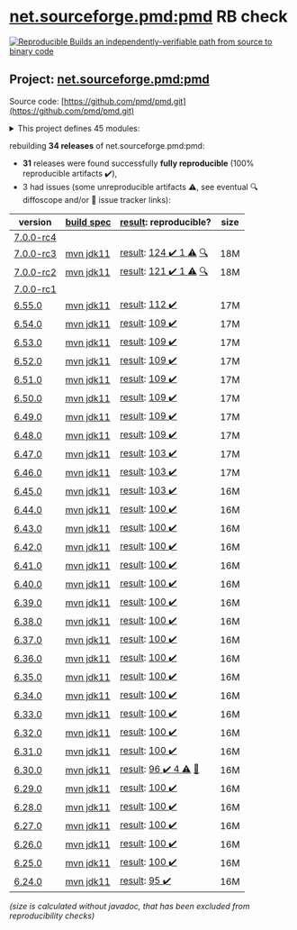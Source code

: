 [net.sourceforge.pmd:pmd](https://central.sonatype.com/artifact/net.sourceforge.pmd/pmd/7.0.0-rc3/versions) RB check
=======

[![Reproducible Builds](https://reproducible-builds.org/images/logos/rb.svg) an independently-verifiable path from source to binary code](https://reproducible-builds.org/)

## Project: [net.sourceforge.pmd:pmd](https://central.sonatype.com/artifact/net.sourceforge.pmd/pmd/7.0.0-rc3/versions)

Source code: [https://github.com/pmd/pmd.git](https://github.com/pmd/pmd.git)

<details><summary>This project defines 45 modules:</summary>

* [net.sourceforge.pmd:pmd](https://central.sonatype.com/artifact/net.sourceforge.pmd/pmd/7.0.0-rc3)
* [net.sourceforge.pmd:pmd-ant](https://central.sonatype.com/artifact/net.sourceforge.pmd/pmd-ant/7.0.0-rc3)
* [net.sourceforge.pmd:pmd-apex](https://central.sonatype.com/artifact/net.sourceforge.pmd/pmd-apex/7.0.0-rc3)
* [net.sourceforge.pmd:pmd-apex-jorje](https://central.sonatype.com/artifact/net.sourceforge.pmd/pmd-apex-jorje/7.0.0-rc3)
* [net.sourceforge.pmd:pmd-cli](https://central.sonatype.com/artifact/net.sourceforge.pmd/pmd-cli/7.0.0-rc3)
* [net.sourceforge.pmd:pmd-coco](https://central.sonatype.com/artifact/net.sourceforge.pmd/pmd-coco/7.0.0-rc3)
* [net.sourceforge.pmd:pmd-core](https://central.sonatype.com/artifact/net.sourceforge.pmd/pmd-core/7.0.0-rc3)
* [net.sourceforge.pmd:pmd-cpp](https://central.sonatype.com/artifact/net.sourceforge.pmd/pmd-cpp/7.0.0-rc3)
* [net.sourceforge.pmd:pmd-cs](https://central.sonatype.com/artifact/net.sourceforge.pmd/pmd-cs/7.0.0-rc3)
* [net.sourceforge.pmd:pmd-dart](https://central.sonatype.com/artifact/net.sourceforge.pmd/pmd-dart/7.0.0-rc3)
* [net.sourceforge.pmd:pmd-dist](https://central.sonatype.com/artifact/net.sourceforge.pmd/pmd-dist/7.0.0-rc3)
* [net.sourceforge.pmd:pmd-doc](https://central.sonatype.com/artifact/net.sourceforge.pmd/pmd-doc/7.0.0-rc3)
* [net.sourceforge.pmd:pmd-fortran](https://central.sonatype.com/artifact/net.sourceforge.pmd/pmd-fortran/7.0.0-rc3)
* [net.sourceforge.pmd:pmd-gherkin](https://central.sonatype.com/artifact/net.sourceforge.pmd/pmd-gherkin/7.0.0-rc3)
* [net.sourceforge.pmd:pmd-go](https://central.sonatype.com/artifact/net.sourceforge.pmd/pmd-go/7.0.0-rc3)
* [net.sourceforge.pmd:pmd-groovy](https://central.sonatype.com/artifact/net.sourceforge.pmd/pmd-groovy/7.0.0-rc3)
* [net.sourceforge.pmd:pmd-html](https://central.sonatype.com/artifact/net.sourceforge.pmd/pmd-html/7.0.0-rc3)
* [net.sourceforge.pmd:pmd-java](https://central.sonatype.com/artifact/net.sourceforge.pmd/pmd-java/7.0.0-rc3)
* [net.sourceforge.pmd:pmd-java8](https://central.sonatype.com/artifact/net.sourceforge.pmd/pmd-java8/7.0.0-rc3)
* [net.sourceforge.pmd:pmd-javascript](https://central.sonatype.com/artifact/net.sourceforge.pmd/pmd-javascript/7.0.0-rc3)
* [net.sourceforge.pmd:pmd-jsp](https://central.sonatype.com/artifact/net.sourceforge.pmd/pmd-jsp/7.0.0-rc3)
* [net.sourceforge.pmd:pmd-julia](https://central.sonatype.com/artifact/net.sourceforge.pmd/pmd-julia/7.0.0-rc3)
* [net.sourceforge.pmd:pmd-kotlin](https://central.sonatype.com/artifact/net.sourceforge.pmd/pmd-kotlin/7.0.0-rc3)
* [net.sourceforge.pmd:pmd-lang-test](https://central.sonatype.com/artifact/net.sourceforge.pmd/pmd-lang-test/7.0.0-rc3)
* [net.sourceforge.pmd:pmd-languages-deps](https://central.sonatype.com/artifact/net.sourceforge.pmd/pmd-languages-deps/7.0.0-rc3)
* [net.sourceforge.pmd:pmd-lua](https://central.sonatype.com/artifact/net.sourceforge.pmd/pmd-lua/7.0.0-rc3)
* [net.sourceforge.pmd:pmd-matlab](https://central.sonatype.com/artifact/net.sourceforge.pmd/pmd-matlab/7.0.0-rc3)
* [net.sourceforge.pmd:pmd-modelica](https://central.sonatype.com/artifact/net.sourceforge.pmd/pmd-modelica/7.0.0-rc3)
* [net.sourceforge.pmd:pmd-objectivec](https://central.sonatype.com/artifact/net.sourceforge.pmd/pmd-objectivec/7.0.0-rc3)
* [net.sourceforge.pmd:pmd-perl](https://central.sonatype.com/artifact/net.sourceforge.pmd/pmd-perl/7.0.0-rc3)
* [net.sourceforge.pmd:pmd-php](https://central.sonatype.com/artifact/net.sourceforge.pmd/pmd-php/7.0.0-rc3)
* [net.sourceforge.pmd:pmd-plsql](https://central.sonatype.com/artifact/net.sourceforge.pmd/pmd-plsql/7.0.0-rc3)
* [net.sourceforge.pmd:pmd-python](https://central.sonatype.com/artifact/net.sourceforge.pmd/pmd-python/7.0.0-rc3)
* [net.sourceforge.pmd:pmd-ruby](https://central.sonatype.com/artifact/net.sourceforge.pmd/pmd-ruby/7.0.0-rc3)
* [net.sourceforge.pmd:pmd-scala](https://central.sonatype.com/artifact/net.sourceforge.pmd/pmd-scala/7.0.0-rc3)
* [net.sourceforge.pmd:pmd-scala-common](https://central.sonatype.com/artifact/net.sourceforge.pmd/pmd-scala-common/7.0.0-rc3)
* [net.sourceforge.pmd:pmd-scala_2.12](https://central.sonatype.com/artifact/net.sourceforge.pmd/pmd-scala_2.12/7.0.0-rc3)
* [net.sourceforge.pmd:pmd-scala_2.13](https://central.sonatype.com/artifact/net.sourceforge.pmd/pmd-scala_2.13/7.0.0-rc3)
* [net.sourceforge.pmd:pmd-swift](https://central.sonatype.com/artifact/net.sourceforge.pmd/pmd-swift/7.0.0-rc3)
* [net.sourceforge.pmd:pmd-test](https://central.sonatype.com/artifact/net.sourceforge.pmd/pmd-test/7.0.0-rc3)
* [net.sourceforge.pmd:pmd-test-schema](https://central.sonatype.com/artifact/net.sourceforge.pmd/pmd-test-schema/7.0.0-rc3)
* [net.sourceforge.pmd:pmd-tsql](https://central.sonatype.com/artifact/net.sourceforge.pmd/pmd-tsql/7.0.0-rc3)
* [net.sourceforge.pmd:pmd-visualforce](https://central.sonatype.com/artifact/net.sourceforge.pmd/pmd-visualforce/7.0.0-rc3)
* [net.sourceforge.pmd:pmd-vm](https://central.sonatype.com/artifact/net.sourceforge.pmd/pmd-vm/7.0.0-rc3)
* [net.sourceforge.pmd:pmd-xml](https://central.sonatype.com/artifact/net.sourceforge.pmd/pmd-xml/7.0.0-rc3)
</details>

rebuilding **34 releases** of net.sourceforge.pmd:pmd:
- **31** releases were found successfully **fully reproducible** (100% reproducible artifacts :heavy_check_mark:),
- 3 had issues (some unreproducible artifacts :warning:, see eventual :mag: diffoscope and/or :memo: issue tracker links):

| version | [build spec](/BUILDSPEC.md) | [result](https://reproducible-builds.org/docs/jvm/): reproducible? | size |
| -- | --------- | ------ | -- |
| [7.0.0-rc4](https://central.sonatype.com/artifact/net.sourceforge.pmd/pmd/7.0.0-rc4/pom) | | | |
| [7.0.0-rc3](https://central.sonatype.com/artifact/net.sourceforge.pmd/pmd/7.0.0-rc3/pom) | [mvn jdk11](pmd-7.0.0-rc3.buildspec) | [result](pmd-7.0.0-rc3.buildinfo): [124 :heavy_check_mark:  1 :warning:](pmd-7.0.0-rc3.buildcompare) [:mag:](pmd-7.0.0-rc3.diffoscope) | 18M |
| [7.0.0-rc2](https://central.sonatype.com/artifact/net.sourceforge.pmd/pmd/7.0.0-rc2/pom) | [mvn jdk11](pmd-7.0.0-rc2.buildspec) | [result](pmd-7.0.0-rc2.buildinfo): [121 :heavy_check_mark:  1 :warning:](pmd-7.0.0-rc2.buildcompare) [:mag:](pmd-7.0.0-rc2.diffoscope) | 18M |
| [7.0.0-rc1](https://central.sonatype.com/artifact/net.sourceforge.pmd/pmd/7.0.0-rc1/pom) | | | |
| [6.55.0](https://central.sonatype.com/artifact/net.sourceforge.pmd/pmd/6.55.0/pom) | [mvn jdk11](pmd-6.55.0.buildspec) | [result](pmd-6.55.0.buildinfo): [112 :heavy_check_mark: ](pmd-6.55.0.buildcompare) | 17M |
| [6.54.0](https://central.sonatype.com/artifact/net.sourceforge.pmd/pmd/6.54.0/pom) | [mvn jdk11](pmd-6.54.0.buildspec) | [result](pmd-6.54.0.buildinfo): [109 :heavy_check_mark: ](pmd-6.54.0.buildcompare) | 17M |
| [6.53.0](https://central.sonatype.com/artifact/net.sourceforge.pmd/pmd/6.53.0/pom) | [mvn jdk11](pmd-6.53.0.buildspec) | [result](pmd-6.53.0.buildinfo): [109 :heavy_check_mark: ](pmd-6.53.0.buildcompare) | 17M |
| [6.52.0](https://central.sonatype.com/artifact/net.sourceforge.pmd/pmd/6.52.0/pom) | [mvn jdk11](pmd-6.52.0.buildspec) | [result](pmd-6.52.0.buildinfo): [109 :heavy_check_mark: ](pmd-6.52.0.buildcompare) | 17M |
| [6.51.0](https://central.sonatype.com/artifact/net.sourceforge.pmd/pmd/6.51.0/pom) | [mvn jdk11](pmd-6.51.0.buildspec) | [result](pmd-6.51.0.buildinfo): [109 :heavy_check_mark: ](pmd-6.51.0.buildcompare) | 17M |
| [6.50.0](https://central.sonatype.com/artifact/net.sourceforge.pmd/pmd/6.50.0/pom) | [mvn jdk11](pmd-6.50.0.buildspec) | [result](pmd-6.50.0.buildinfo): [109 :heavy_check_mark: ](pmd-6.50.0.buildcompare) | 17M |
| [6.49.0](https://central.sonatype.com/artifact/net.sourceforge.pmd/pmd/6.49.0/pom) | [mvn jdk11](pmd-6.49.0.buildspec) | [result](pmd-6.49.0.buildinfo): [109 :heavy_check_mark: ](pmd-6.49.0.buildcompare) | 17M |
| [6.48.0](https://central.sonatype.com/artifact/net.sourceforge.pmd/pmd/6.48.0/pom) | [mvn jdk11](pmd-6.48.0.buildspec) | [result](pmd-6.48.0.buildinfo): [109 :heavy_check_mark: ](pmd-6.48.0.buildcompare) | 17M |
| [6.47.0](https://central.sonatype.com/artifact/net.sourceforge.pmd/pmd/6.47.0/pom) | [mvn jdk11](pmd-6.47.0.buildspec) | [result](pmd-6.47.0.buildinfo): [103 :heavy_check_mark: ](pmd-6.47.0.buildcompare) | 17M |
| [6.46.0](https://central.sonatype.com/artifact/net.sourceforge.pmd/pmd/6.46.0/pom) | [mvn jdk11](pmd-6.46.0.buildspec) | [result](pmd-6.46.0.buildinfo): [103 :heavy_check_mark: ](pmd-6.46.0.buildcompare) | 17M |
| [6.45.0](https://central.sonatype.com/artifact/net.sourceforge.pmd/pmd/6.45.0/pom) | [mvn jdk11](pmd-6.45.0.buildspec) | [result](pmd-6.45.0.buildinfo): [103 :heavy_check_mark: ](pmd-6.45.0.buildcompare) | 16M |
| [6.44.0](https://central.sonatype.com/artifact/net.sourceforge.pmd/pmd/6.44.0/pom) | [mvn jdk11](pmd-6.44.0.buildspec) | [result](pmd-6.44.0.buildinfo): [100 :heavy_check_mark: ](pmd-6.44.0.buildcompare) | 16M |
| [6.43.0](https://central.sonatype.com/artifact/net.sourceforge.pmd/pmd/6.43.0/pom) | [mvn jdk11](pmd-6.43.0.buildspec) | [result](pmd-6.43.0.buildinfo): [100 :heavy_check_mark: ](pmd-6.43.0.buildcompare) | 16M |
| [6.42.0](https://central.sonatype.com/artifact/net.sourceforge.pmd/pmd/6.42.0/pom) | [mvn jdk11](pmd-6.42.0.buildspec) | [result](pmd-6.42.0.buildinfo): [100 :heavy_check_mark: ](pmd-6.42.0.buildcompare) | 16M |
| [6.41.0](https://central.sonatype.com/artifact/net.sourceforge.pmd/pmd/6.41.0/pom) | [mvn jdk11](pmd-6.41.0.buildspec) | [result](pmd-6.41.0.buildinfo): [100 :heavy_check_mark: ](pmd-6.41.0.buildcompare) | 16M |
| [6.40.0](https://central.sonatype.com/artifact/net.sourceforge.pmd/pmd/6.40.0/pom) | [mvn jdk11](pmd-6.40.0.buildspec) | [result](pmd-6.40.0.buildinfo): [100 :heavy_check_mark: ](pmd-6.40.0.buildcompare) | 16M |
| [6.39.0](https://central.sonatype.com/artifact/net.sourceforge.pmd/pmd/6.39.0/pom) | [mvn jdk11](pmd-6.39.0.buildspec) | [result](pmd-6.39.0.buildinfo): [100 :heavy_check_mark: ](pmd-6.39.0.buildcompare) | 16M |
| [6.38.0](https://central.sonatype.com/artifact/net.sourceforge.pmd/pmd/6.38.0/pom) | [mvn jdk11](pmd-6.38.0.buildspec) | [result](pmd-6.38.0.buildinfo): [100 :heavy_check_mark: ](pmd-6.38.0.buildcompare) | 16M |
| [6.37.0](https://central.sonatype.com/artifact/net.sourceforge.pmd/pmd/6.37.0/pom) | [mvn jdk11](pmd-6.37.0.buildspec) | [result](pmd-6.37.0.buildinfo): [100 :heavy_check_mark: ](pmd-6.37.0.buildcompare) | 16M |
| [6.36.0](https://central.sonatype.com/artifact/net.sourceforge.pmd/pmd/6.36.0/pom) | [mvn jdk11](pmd-6.36.0.buildspec) | [result](pmd-6.36.0.buildinfo): [100 :heavy_check_mark: ](pmd-6.36.0.buildcompare) | 16M |
| [6.35.0](https://central.sonatype.com/artifact/net.sourceforge.pmd/pmd/6.35.0/pom) | [mvn jdk11](pmd-6.35.0.buildspec) | [result](pmd-6.35.0.buildinfo): [100 :heavy_check_mark: ](pmd-6.35.0.buildcompare) | 16M |
| [6.34.0](https://central.sonatype.com/artifact/net.sourceforge.pmd/pmd/6.34.0/pom) | [mvn jdk11](pmd-6.34.0.buildspec) | [result](pmd-6.34.0.buildinfo): [100 :heavy_check_mark: ](pmd-6.34.0.buildcompare) | 16M |
| [6.33.0](https://central.sonatype.com/artifact/net.sourceforge.pmd/pmd/6.33.0/pom) | [mvn jdk11](pmd-6.33.0.buildspec) | [result](pmd-6.33.0.buildinfo): [100 :heavy_check_mark: ](pmd-6.33.0.buildcompare) | 16M |
| [6.32.0](https://central.sonatype.com/artifact/net.sourceforge.pmd/pmd/6.32.0/pom) | [mvn jdk11](pmd-6.32.0.buildspec) | [result](pmd-6.32.0.buildinfo): [100 :heavy_check_mark: ](pmd-6.32.0.buildcompare) | 16M |
| [6.31.0](https://central.sonatype.com/artifact/net.sourceforge.pmd/pmd/6.31.0/pom) | [mvn jdk11](pmd-6.31.0.buildspec) | [result](pmd-6.31.0.buildinfo): [100 :heavy_check_mark: ](pmd-6.31.0.buildcompare) | 16M |
| [6.30.0](https://central.sonatype.com/artifact/net.sourceforge.pmd/pmd/6.30.0/pom) | [mvn jdk11](pmd-6.30.0.buildspec) | [result](pmd-scala_2.12-6.30.0.buildinfo): [96 :heavy_check_mark:  4 :warning:](pmd-scala_2.12-6.30.0.buildcompare) [:memo:](https://github.com/pmd/pmd/issues/2970) | 16M |
| [6.29.0](https://central.sonatype.com/artifact/net.sourceforge.pmd/pmd/6.29.0/pom) | [mvn jdk11](pmd-6.29.0.buildspec) | [result](pmd-scala_2.12-6.29.0.buildinfo): [100 :heavy_check_mark: ](pmd-scala_2.12-6.29.0.buildcompare) | 16M |
| [6.28.0](https://central.sonatype.com/artifact/net.sourceforge.pmd/pmd/6.28.0/pom) | [mvn jdk11](pmd-6.28.0.buildspec) | [result](pmd-scala_2.12-6.28.0.buildinfo): [100 :heavy_check_mark: ](pmd-scala_2.12-6.28.0.buildcompare) | 16M |
| [6.27.0](https://central.sonatype.com/artifact/net.sourceforge.pmd/pmd/6.27.0/pom) | [mvn jdk11](pmd-6.27.0.buildspec) | [result](pmd-scala_2.12-6.27.0.buildinfo): [100 :heavy_check_mark: ](pmd-scala_2.12-6.27.0.buildcompare) | 16M |
| [6.26.0](https://central.sonatype.com/artifact/net.sourceforge.pmd/pmd/6.26.0/pom) | [mvn jdk11](pmd-6.26.0.buildspec) | [result](pmd-doc-6.26.0.buildinfo): [100 :heavy_check_mark: ](pmd-doc-6.26.0.buildcompare) | 16M |
| [6.25.0](https://central.sonatype.com/artifact/net.sourceforge.pmd/pmd/6.25.0/pom) | [mvn jdk11](pmd-6.25.0.buildspec) | [result](pmd-doc-6.25.0.buildinfo): [100 :heavy_check_mark: ](pmd-doc-6.25.0.buildcompare) | 16M |
| [6.24.0](https://central.sonatype.com/artifact/net.sourceforge.pmd/pmd/6.24.0/pom) | [mvn jdk11](pmd-6.24.0.buildspec) | [result](pmd-doc-6.24.0.buildinfo): [95 :heavy_check_mark: ](pmd-doc-6.24.0.buildcompare) | 16M |

<i>(size is calculated without javadoc, that has been excluded from reproducibility checks)</i>

